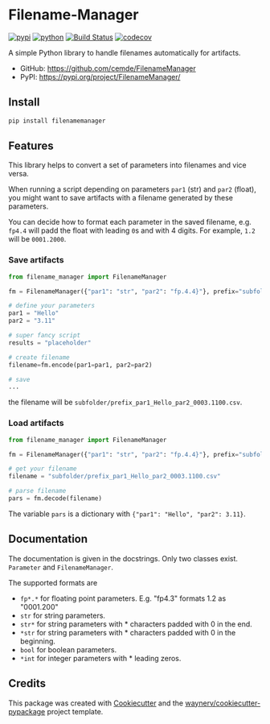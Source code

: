 # Filename-Manager


[![pypi](https://img.shields.io/pypi/v/FilenameManager.svg)](https://pypi.org/project/FilenameManager/)
[![python](https://img.shields.io/pypi/pyversions/FilenameManager.svg)](https://pypi.org/project/FilenameManager/)
[![Build Status](https://github.com/cemde/FilenameManager/actions/workflows/dev.yml/badge.svg)](https://github.com/cemde/FilenameManager/actions/workflows/dev.yml)
[![codecov](https://codecov.io/gh/cemde/FilenameManager/branch/main/graphs/badge.svg)](https://codecov.io/github/cemde/FilenameManager)



A simple Python library to handle filenames automatically for artifacts.


[//]: <> (* Documentation: <https://cemde.github.io/FilenameManager>)
* GitHub: <https://github.com/cemde/FilenameManager>
* PyPI: <https://pypi.org/project/FilenameManager/>

## Install

```bash
pip install filenamemanager
```

## Features

This library helps to convert a set of parameters into filenames and vice versa.

When running a script depending on parameters `par1` (str) and `par2` (float), you might want to save artifacts with a filename generated by these parameters.

You can decide how to format each parameter in the saved filename, e.g. `fp4.4` will padd the float with leading `0`s and with 4 digits. For example, `1.2` will be `0001.2000`.

### Save artifacts
```python
from filename_manager import FilenameManager

fm = FilenameManager({"par1": "str", "par2": "fp.4.4}"}, prefix="subfolder/prefix", postfix=".csv")

# define your parameters
par1 = "Hello"
par2 = "3.11"

# super fancy script
results = "placeholder"

# create filename
filename=fm.encode(par1=par1, par2=par2)

# save
...

```

the filename will be `subfolder/prefix_par1_Hello_par2_0003.1100.csv`.

### Load artifacts

```python
from filename_manager import FilenameManager

fm = FilenameManager({"par1": "str", "par2": "fp.4.4}"}, prefix="subfolder/prefix", postfix=".csv")

# get your filename
filename = "subfolder/prefix_par1_Hello_par2_0003.1100.csv"

# parse filename
pars = fm.decode(filename)
```

The variable `pars` is a dictionary with `{"par1": "Hello", "par2": 3.11}`.


## Documentation

The documentation is given in the docstrings. Only two classes exist. `Parameter` and `FilenameManager`.

The supported formats are

- `fp*.*` for floating point parameters. E.g. "fp4.3" formats 1.2 as "0001.200"
- `str` for string parameters.
- `str*` for string parameters with * characters padded with 0 in the end.
- `*str` for string parameters with * characters padded with 0 in the beginning.
- `bool` for boolean parameters.
- `*int` for integer parameters with * leading zeros.

## Credits

This package was created with [Cookiecutter](https://github.com/audreyr/cookiecutter) and the [waynerv/cookiecutter-pypackage](https://github.com/waynerv/cookiecutter-pypackage) project template.
